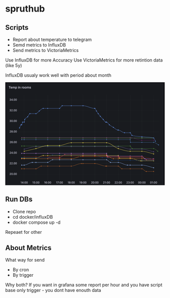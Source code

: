 # spruthub


## Scripts
- Report about temperature to telegram
- Semd metrics to InfluxDB
- Send metrics to VictoriaMetrics

Use InfluxDB for more Accuracy 
Use VictoriaMetrics for more retintion data (like 5y)

InfluxDB usualy work well with period about month

![result](result.png)

## Run DBs
- Clone repo
- cd docker/influxDB
- docker compose up -d

Repeaet for other

## About Metrics
What way for send
- By cron
- By trigger

Why both? If you want in grafana some report per hour and you have script base only trigger - you dont have enouth data

